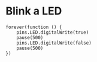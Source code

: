 # Blink a LED
```blocks
forever(function () { 
    pins.LED.digitalWrite(true) 
    pause(500) 
    pins.LED.digitalWrite(false) 
    pause(500) 
})
```
